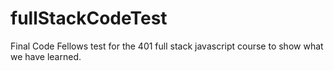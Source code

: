 # fullStackCodeTest
Final Code Fellows test for the 401 full stack javascript course to show what we have learned.
